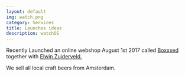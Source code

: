 ```yaml
---
layout: default
img: watch.png
category: Services
title: Launches ideas
description: watchOS
---
```


Recently Launched an online webshop August 1st 2017 called <a href="httpss://boxxxed.beer">Boxxxed</a> together with <a href="httpss://elwinzuiderveld.nl">Elwin Zuiderveld.</a>
<p>We sell all local craft beers from Amsterdam.</p>

